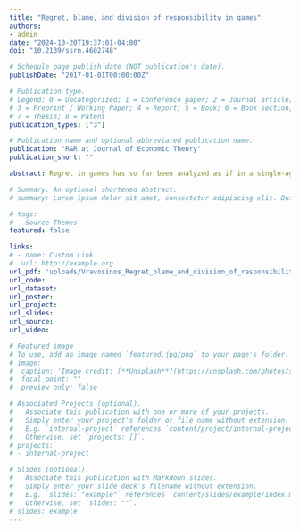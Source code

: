 ```yaml
---
title: "Regret, blame, and division of responsibility in games"
authors:
- admin
date: "2024-10-20T19:37:01-04:00"
doi: "10.2139/ssrn.4602748"

# Schedule page publish date (NOT publication's date).
publishDate: "2017-01-01T00:00:00Z"

# Publication type.
# Legend: 0 = Uncategorized; 1 = Conference paper; 2 = Journal article;
# 3 = Preprint / Working Paper; 4 = Report; 5 = Book; 6 = Book section;
# 7 = Thesis; 8 = Patent
publication_types: ["3"]

# Publication name and optional abbreviated publication name.
publication: "R&R at Journal of Economic Theory"
publication_short: ""

abstract: Regret in games has so far been analyzed as if in a single-agent context with the other players' actions treated as the state of the world. I instead propose the strategic regret approach, which accounts for the division of responsibility in games. It postulates that player i's regret (for not playing a best-response) is mitigated through blame put on player j for not playing (when available) a Pareto-improving (compared to j's actual action) best-response to player i's action. I show that strategic regret brings theoretical predictions closer to existing experimental results. Last, I provide direct experimental evidence that (i) blame mitigates regret and (ii) feelings of regret and blame elicited in certain games predict behavior in vastly different games, consistent with theoretical predictions.

# Summary. An optional shortened abstract.
# summary: Lorem ipsum dolor sit amet, consectetur adipiscing elit. Duis posuere tellus ac convallis placerat. Proin tincidunt magna sed ex sollicitudin condimentum.

# tags:
# - Source Themes
featured: false

links:
# - name: Custom Link
#  url: http://example.org
url_pdf: 'uploads/Vravosinos_Regret_blame_and_division_of_responsibility_in_games.pdf'
url_code: 
url_dataset: 
url_poster: 
url_project: 
url_slides: 
url_source: 
url_video: 

# Featured image
# To use, add an image named `featured.jpg/png` to your page's folder. 
# image:
#  caption: 'Image credit: [**Unsplash**](https://unsplash.com/photos/s9CC2SKySJM)'
#  focal_point: ""
#  preview_only: false

# Associated Projects (optional).
#   Associate this publication with one or more of your projects.
#   Simply enter your project's folder or file name without extension.
#   E.g. `internal-project` references `content/project/internal-project/index.md`.
#   Otherwise, set `projects: []`.
# projects:
# - internal-project

# Slides (optional).
#   Associate this publication with Markdown slides.
#   Simply enter your slide deck's filename without extension.
#   E.g. `slides: "example"` references `content/slides/example/index.md`.
#   Otherwise, set `slides: ""`.
# slides: example
---
```


